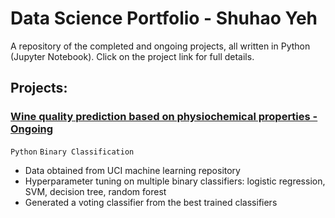 # Data Science Portfolio - Shuhao Yeh
A repository of the completed and ongoing projects, all written in Python (Jupyter Notebook). Click on the project link for full details.

## Projects:
### [Wine quality prediction based on physiochemical properties - Ongoing](https://github.com/couperin123/Shuhao_Portfolio/blob/master/Wine%20Quality/Wine%20Quality.md)

`Python` `Binary Classification`
- Data obtained from UCI machine learning repository
- Hyperparameter tuning on multiple binary classifiers: logistic regression, SVM, decision tree, random forest
- Generated a voting classifier from the best trained classifiers

